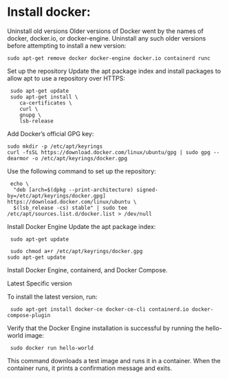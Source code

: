 # Install docker:

Uninstall old versions
Older versions of Docker went by the names of docker, docker.io, or docker-engine. Uninstall any such older versions before attempting to install a new version:

```
sudo apt-get remove docker docker-engine docker.io containerd runc
```
 Set up the repository
Update the apt package index and install packages to allow apt to use a repository over HTTPS:

```
 sudo apt-get update
 sudo apt-get install \
    ca-certificates \
    curl \
    gnupg \
    lsb-release
 ```   
Add Docker’s official GPG key:

```
sudo mkdir -p /etc/apt/keyrings
curl -fsSL https://download.docker.com/linux/ubuntu/gpg | sudo gpg --dearmor -o /etc/apt/keyrings/docker.gpg
```
Use the following command to set up the repository:

```
 echo \
  "deb [arch=$(dpkg --print-architecture) signed-by=/etc/apt/keyrings/docker.gpg] https://download.docker.com/linux/ubuntu \
  $(lsb_release -cs) stable" | sudo tee /etc/apt/sources.list.d/docker.list > /dev/null
```
Install Docker Engine
Update the apt package index:

```
 sudo apt-get update
 ```
 ```
  sudo chmod a+r /etc/apt/keyrings/docker.gpg
 sudo apt-get update
 ```
 Install Docker Engine, containerd, and Docker Compose.

Latest
Specific version

To install the latest version, run:

```
 sudo apt-get install docker-ce docker-ce-cli containerd.io docker-compose-plugin
```
Verify that the Docker Engine installation is successful by running the hello-world image:

```
 sudo docker run hello-world
 ```
This command downloads a test image and runs it in a container. When the container runs, it prints a confirmation message and exits.
